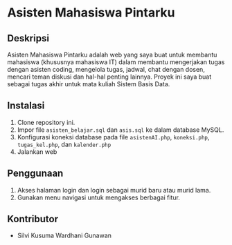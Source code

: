 # Asisten Mahasiswa Pintarku
## Deskripsi

Asisten Mahasiswa Pintarku adalah web yang saya buat untuk membantu mahasiswa (khususnya mahasiswa IT) dalam membantu mengerjakan tugas dengan asisten coding, mengelola tugas, jadwal, chat dengan dosen, mencari teman diskusi dan hal-hal penting lainnya. Proyek ini saya buat sebagai tugas akhir untuk mata kuliah Sistem Basis Data.

## Instalasi
1.  Clone repository ini.
2.  Impor file `asisten_belajar.sql` dan `asis.sql` ke dalam database MySQL.
3.  Konfigurasi koneksi database pada file `asistenAI.php`, `koneksi.php`, `tugas_kel.php`, dan `kalender.php`
4.  Jalankan web

## Penggunaan
1.  Akses halaman login dan login sebagai murid baru atau murid lama.
2.  Gunakan menu navigasi untuk mengakses berbagai fitur.

## Kontributor
*   Silvi Kusuma Wardhani Gunawan 
